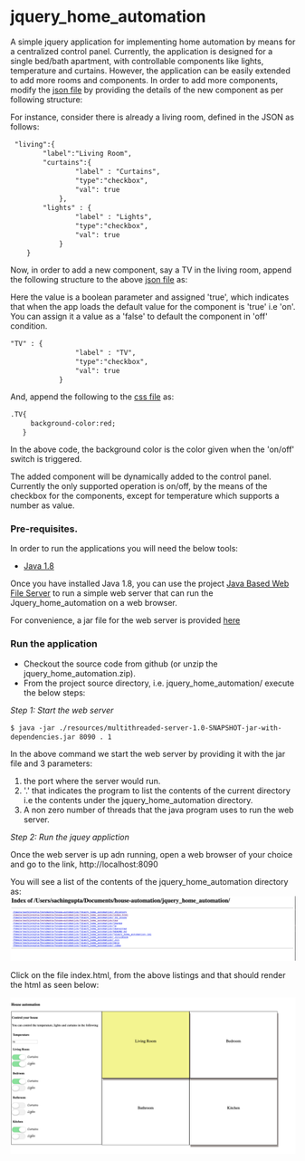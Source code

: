 # jquery_home_automation
A simple jquery application for implementing home automation by means for a centralized control panel. Currently, the 
application is designed for a single bed/bath apartment, with controllable components like lights, temperature and curtains. 
However, the application can be easily extended to add more rooms and components. In order to add more components, modify
the [json file](data/settings.json) by providing the details of the new component as per following structure:

For instance, consider there is already a living room, defined in the JSON as follows:
```
 "living":{
        "label":"Living Room",
        "curtains":{
                "label" : "Curtains",
                "type":"checkbox",
                "val": true
            },
        "lights" : {
                "label" : "Lights",
                "type":"checkbox",
                "val": true
            }
    }
```

Now, in order to add a new component, say a TV in the living room, append the following structure to the above 
[json file](data/settings.json) as:

Here the value is a boolean parameter and assigned 'true', which indicates that when the app loads the default value 
for the component is 'true' i.e 'on'. You can assign it a value as a 'false' to default the component in 'off' condition.

```
"TV" : {
                "label" : "TV",
                "type":"checkbox",
                "val": true
            }
```
And, append the following to the [css file](css/main.css) as:
```
.TV{
     background-color:red;
   }
```

In the above code, the background color is the color given when the 'on/off' switch is triggered. 

The added component will be dynamically added to the control panel. Currently the only supported operation is on/off, 
by the means of the checkbox for the components, except for temperature which supports a number as value. 

### Pre-requisites.
In order to run the applications you will need the below tools:

* [Java 1.8](http://www.oracle.com/technetwork/java/javase/downloads/index.html)

Once you have installed Java 1.8, you can use the project [Java Based Web File Server](https://github.com/1010sachin/multithreaded-file-server)
to run a simple web server that can run the Jquery_home_automation on a web browser.

For convenience, a jar file for the web server is provided [here](resources/multithreaded-server-1.0-SNAPSHOT-jar-with-dependencies.jar)

### Run the application
* Checkout the source code from github (or unzip the jquery_home_automation.zip). 
* From the project source directory, i.e. jquery_home_automation/ execute the below steps:

*Step 1: Start the web server*
```
$ java -jar ./resources/multithreaded-server-1.0-SNAPSHOT-jar-with-dependencies.jar 8090 . 1

```
In the above command we start the web server by providing it with the jar file and 3 parameters:
1. the port where the server would run.
2. '.' that indicates the program to list the contents of the current directory i.e the contents under the jquery_home_automation
directory. 
3. A non zero number of threads that the java program uses to run the web server.

*Step 2: Run the jquey appliction*

Once the web server is up adn running, open a web browser of your choice and go to the link, http://localhost:8090

You will see a list of the contents of the jquery_home_automation directory as:
![](images/DirectoryListings.png?raw=true)

Click on the file index.html, from the above listings and that should render the html as seen below:

![](images/home_automation_screen.png?raw=true)